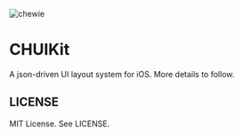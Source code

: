 
![chewie](https://raw.github.com/jazzychad/CHUIKit/master/chewbacca.jpg "chewie")

# CHUIKit

A json-driven UI layout system for iOS. More details to follow.

## LICENSE

MIT License. See LICENSE.